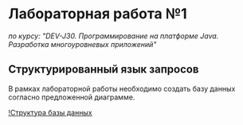 # Лабораторная работа №1

*по курсу: "DEV-J30. Программирование на платформе Java. Разработка многоуровневых приложений"*

## Структурированный язык запросов

В рамках лабораторной работы необходимо создать базу данных согласно предложенной диаграмме.

[!Структура базы данных](https://raw.githubusercontent.com/avalon-dev-j30/lab-1/master/images/database.png)